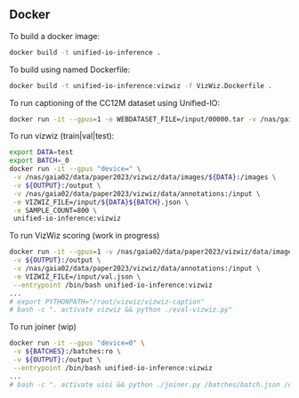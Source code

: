 
## Docker
To build a docker image:
```bash
docker build -t unified-io-inference .
```

To build using named Dockerfile:
```bash
docker build -t unified-io-inference:vizwiz -f VizWiz.Dockerfile .
```

To run captioning of the CC12M dataset using Unified-IO:
```bash
docker run -it --gpus=1 -e WEBDATASET_FILE=/input/00000.tar -v /nas/gaia02/data/paper2023/cc12m/images:/input -v /nas/gaia02/users/napiersk/github/feb-14/unified-io-inference/output:/output -e SAMPLE_COUNT=500 unified-io-inference
```

To run vizwiz (train|val|test):
```bash
export DATA=test
export BATCH=_0
docker run -it --gpus "device=" \
 -v /nas/gaia02/data/paper2023/vizwiz/data/images/${DATA}:/images \
 -v ${OUTPUT}:/output \
 -v /nas/gaia02/data/paper2023/vizwiz/data/annotations:/input \
 -e VIZWIZ_FILE=/input/${DATA}${BATCH}.json \
 -e SAMPLE_COUNT=800 \
 unified-io-inference:vizwiz
```

To run VizWiz scoring (work in progress)
```bash
docker run -it --gpus=1 -v /nas/gaia02/data/paper2023/vizwiz/data/images/val:/images \
 -v ${OUTPUT}:/output \
 -v /nas/gaia02/data/paper2023/vizwiz/data/annotations:/input \
 -e VIZWIZ_FILE=/input/val.json \
 --entrypoint /bin/bash unified-io-inference:vizwiz
...
# export PYTHONPATH="/root/vizwiz/vizwiz-caption"
# bash -c ". activate vizwiz && python ./eval-vizwiz.py"
```

To run joiner (wip)
```bash
docker run -it --gpus "device=0" \
 -v ${BATCHES}:/batches:ro \
 -v ${OUTPUT}:/output \
 --entrypoint /bin/bash unified-io-inference:vizwiz
...
# bash -c ". activate uioi && python ./joiner.py /batches/batch.json /output"
```
